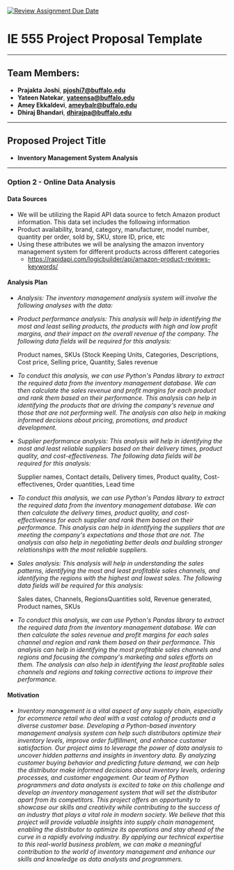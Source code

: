[![Review Assignment Due Date](https://classroom.github.com/assets/deadline-readme-button-24ddc0f5d75046c5622901739e7c5dd533143b0c8e959d652212380cedb1ea36.svg)](https://classroom.github.com/a/6ebMFVGY)
# IE 555 Project Proposal Template

---

## Team Members:  
- **Prajakta Joshi**, **pjoshi7@buffalo.edu** 
- **Yateen Natekar**, **yateensa@buffalo.edu**
- **Amey Ekkaldevi**, **ameybalr@buffalo.edu**
- **Dhiraj Bhandari**, **dhirajpa@buffalo.edu**

---

## Proposed Project Title

- **Inventory Management System Analysis**

--- 
 
### Option 2 - Online Data Analysis

#### Data Sources
- We will be utilizing the Rapid API data source to fetch Amazon product information. This data set includes the following information
- Product availability, brand, category, manufacturer, model number, quantity per order, sold by, SKU, store ID, price, etc
- Using these attributes we will be analysing the amazon inventory management system for different products across different categories
    - https://rapidapi.com/logicbuilder/api/amazon-product-reviews-keywords/

#### Analysis Plan
- *_Analysis:
    The inventory management analysis system will involve the following analyses with the data:_*

- *_Product performance analysis:
This analysis will help in identifying the most and least selling products, the products with high and low profit margins, and their impact on the overall revenue of the company. The following data fields will be required for this analysis:_*

    Product names, SKUs (Stock Keeping Units, Categories, Descriptions, Cost price, Selling price, Quantity, Sales revenue

- *_To conduct this analysis, we can use Python's Pandas library to extract the required data from the inventory management database. We can then calculate the sales revenue and profit margins for each product and rank them based on their performance. This analysis can help in identifying the products that are driving the company's revenue and those that are not performing well. The analysis can also help in making informed decisions about pricing, promotions, and product development._*

- *_Supplier performance analysis:_*
*_This analysis will help in identifying the most and least reliable suppliers based on their delivery times, product quality, and cost-effectiveness. The following data fields will be required for this analysis:_*

    Supplier names, Contact details, Delivery times, Product quality, Cost-effectivenes, Order quantities, Lead time

- *_To conduct this analysis, we can use Python's Pandas library to extract the required data from the inventory management database. We can then calculate the delivery times, product quality, and cost-effectiveness for each supplier and rank them based on their performance. This analysis can help in identifying the suppliers that are meeting the company's expectations and those that are not. The analysis can also help in negotiating better deals and building stronger relationships with the most reliable suppliers._*

- *_Sales analysis:
This analysis will help in understanding the sales patterns, identifying the most and least profitable sales channels, and identifying the regions with the highest and lowest sales. The following data fields will be required for this analysis:_*

    Sales dates, Channels, RegionsQuantities sold, Revenue generated, Product names, SKUs

- *_To conduct this analysis, we can use Python's Pandas library to extract the required data from the inventory management database. We can then calculate the sales revenue and profit margins for each sales channel and region and rank them based on their performance. This analysis can help in identifying the most profitable sales channels and regions and focusing the company's marketing and sales efforts on them. The analysis can also help in identifying the least profitable sales channels and regions and taking corrective actions to improve their performance._*

#### Motivation
- *_Inventory management is a vital aspect of any supply chain, especially for ecommerce retail who deal with a vast catalog of products and a diverse customer base. Developing a Python-based inventory management analysis system can help such distributors optimize their inventory levels, improve order fulfillment, and enhance customer satisfaction. Our project aims to leverage the power of data analysis to uncover hidden patterns and insights in inventory data. By analyzing customer buying behavior and predicting future demand, we can help the distributor make informed decisions about inventory levels, ordering processes, and customer engagement.
Our team of Python programmers and data analysts is excited to take on this challenge and develop an inventory management system that will set the distributor apart from its competitors. This project offers an opportunity to showcase our skills and creativity while contributing to the success of an industry that plays a vital role in modern society. We believe that this project will provide valuable insights into supply chain management, enabling the distributor to optimize its operations and stay ahead of the curve in a rapidly evolving industry. By applying our technical expertise to this real-world business problem, we can make a meaningful contribution to the world of inventory management and enhance our skills and knowledge as data analysts and programmers._*
